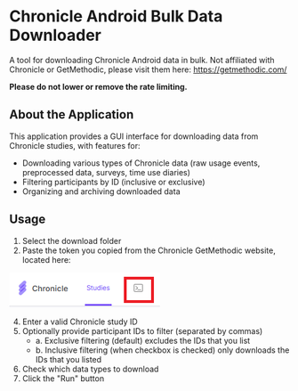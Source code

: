 # Chronicle Android Bulk Data Downloader

A tool for downloading Chronicle Android data in bulk. Not affiliated with Chronicle or GetMethodic, please visit them here: https://getmethodic.com/

**Please do not lower or remove the rate limiting.**

## About the Application

This application provides a GUI interface for downloading data from Chronicle studies, with features for:

- Downloading various types of Chronicle data (raw usage events, preprocessed data, surveys, time use diaries)
- Filtering participants by ID (inclusive or exclusive)
- Organizing and archiving downloaded data

## Usage

1. Select the download folder
2. Paste the token you copied from the Chronicle GetMethodic website, located here:
   
![Authorization Token Copy](./authorization_token_copy_location.png)

4. Enter a valid Chronicle study ID
5. Optionally provide participant IDs to filter (separated by commas)
   - a. Exclusive filtering (default) excludes the IDs that you list
   - b. Inclusive filtering (when checkbox is checked) only downloads the IDs that you listed
4. Check which data types to download
5. Click the "Run" button
